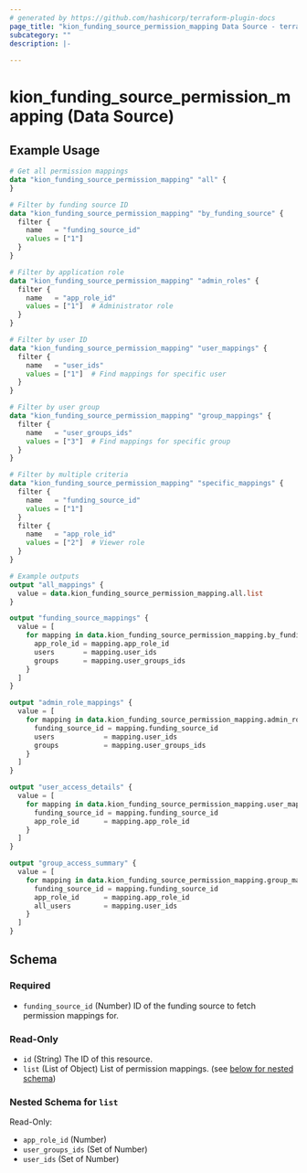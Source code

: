 ```yaml
---
# generated by https://github.com/hashicorp/terraform-plugin-docs
page_title: "kion_funding_source_permission_mapping Data Source - terraform-provider-kion"
subcategory: ""
description: |-
  
---
```


# kion_funding_source_permission_mapping (Data Source)



## Example Usage

```terraform
# Get all permission mappings
data "kion_funding_source_permission_mapping" "all" {
}

# Filter by funding source ID
data "kion_funding_source_permission_mapping" "by_funding_source" {
  filter {
    name   = "funding_source_id"
    values = ["1"]
  }
}

# Filter by application role
data "kion_funding_source_permission_mapping" "admin_roles" {
  filter {
    name   = "app_role_id"
    values = ["1"]  # Administrator role
  }
}

# Filter by user ID
data "kion_funding_source_permission_mapping" "user_mappings" {
  filter {
    name   = "user_ids"
    values = ["1"]  # Find mappings for specific user
  }
}

# Filter by user group
data "kion_funding_source_permission_mapping" "group_mappings" {
  filter {
    name   = "user_groups_ids"
    values = ["3"]  # Find mappings for specific group
  }
}

# Filter by multiple criteria
data "kion_funding_source_permission_mapping" "specific_mappings" {
  filter {
    name   = "funding_source_id"
    values = ["1"]
  }
  filter {
    name   = "app_role_id"
    values = ["2"]  # Viewer role
  }
}

# Example outputs
output "all_mappings" {
  value = data.kion_funding_source_permission_mapping.all.list
}

output "funding_source_mappings" {
  value = [
    for mapping in data.kion_funding_source_permission_mapping.by_funding_source.list : {
      app_role_id = mapping.app_role_id
      users       = mapping.user_ids
      groups      = mapping.user_groups_ids
    }
  ]
}

output "admin_role_mappings" {
  value = [
    for mapping in data.kion_funding_source_permission_mapping.admin_roles.list : {
      funding_source_id = mapping.funding_source_id
      users            = mapping.user_ids
      groups           = mapping.user_groups_ids
    }
  ]
}

output "user_access_details" {
  value = [
    for mapping in data.kion_funding_source_permission_mapping.user_mappings.list : {
      funding_source_id = mapping.funding_source_id
      app_role_id      = mapping.app_role_id
    }
  ]
}

output "group_access_summary" {
  value = [
    for mapping in data.kion_funding_source_permission_mapping.group_mappings.list : {
      funding_source_id = mapping.funding_source_id
      app_role_id      = mapping.app_role_id
      all_users        = mapping.user_ids
    }
  ]
}
```

<!-- schema generated by tfplugindocs -->
## Schema

### Required

- `funding_source_id` (Number) ID of the funding source to fetch permission mappings for.

### Read-Only

- `id` (String) The ID of this resource.
- `list` (List of Object) List of permission mappings. (see [below for nested schema](#nestedatt--list))

<a id="nestedatt--list"></a>
### Nested Schema for `list`

Read-Only:

- `app_role_id` (Number)
- `user_groups_ids` (Set of Number)
- `user_ids` (Set of Number)

